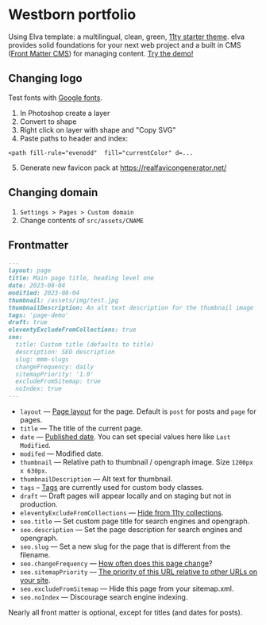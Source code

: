 # Westborn portfolio

Using Elva template: a multilingual, clean, green, [11ty starter theme](https://www.11ty.dev/docs/starter/). elva provides solid foundations for your next web project and a built in CMS ([Front Matter CMS](https://frontmatter.codes/)) for managing content. [Try the demo!](https://elva.scott.ee/)

## Changing logo

Test fonts with [Google fonts](https://fonts.google.com/?preview.text=westborn).

1. In Photoshop create a layer
2. Convert to shape
3. Right click on layer with shape and "Copy SVG"
4. Paste paths to header and index:

```
<path fill-rule="evenodd"  fill="currentColor" d=...
```

5. Generate new favicon pack at https://realfavicongenerator.net/

## Changing domain

1. `Settings > Pages > Custom domain`
2. Change contents of `src/assets/CNAME`

## Frontmatter

``` markdown
---
layout: page
title: Main page title, heading level one
date: 2023-08-04
modified: 2023-08-04
thumbnail: /assets/img/test.jpg
thumbnailDescription: An alt text description for the thumbnail image
tags: 'page-demo'
draft: true
eleventyExcludeFromCollections: true
seo:
  title: Custom title (defaults to title)
  description: SEO description
  slug: mmm-slugs
  changeFrequency: daily
  sitemapPriority: '1.0'
  excludeFromSitemap: true
  noIndex: true
---
```

* `layout` — [Page layout](https://www.11ty.dev/docs/layouts/) for the page. Default is `post` for posts and `page` for pages.
* `title` — The title of the current page.
* `date` — [Published date](https://www.11ty.dev/docs/dates/). You can set special values here like `Last Modified`.
* `modifed` — Modified date.
* `thumbnail` — Relative path to thumbnail / opengraph image. Size `1200px x 630px`.
* `thumbnailDescription` — Alt text for thumbnail.
* `tags` – [Tags](https://www.11ty.dev/docs/collections/#add-to-a-collection-using-tags) are currently used for custom body classes.
* `draft` — Draft pages will appear locally and on staging but not in production.
* `eleventyExcludeFromCollections` — [Hide from 11ty collections](https://www.11ty.dev/docs/collections/#how-to-exclude-content-from-collections).
* `seo.title` — Set custom page title for search engines and opengraph.
* `seo.description` — Set the page description for search engines and opengraph.
* `seo.slug` — Set a new slug for the page that is different from the filename.
* `seo.changeFrequency` — [How often does this page change](https://www.sitemaps.org/protocol.html#changefreqdef)?
* `seo.sitemapPriority` — [The priority of this URL relative to other URLs on your site](https://www.sitemaps.org/protocol.html#prioritydef).
* `seo.excludeFromSitemap` — Hide this page from your sitemap.xml.
* `seo.noIndex` — Discourage search engine indexing.

Nearly all front matter is optional, except for titles (and dates for posts).